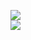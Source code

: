 [![](https://img.shields.io/badge/Made%20With-Github%20Spray-lightgrey.svg?style=for-the-badge&logo=github)](https://github.com/Annihil/github-spray#21376)  
[![](https://i.imgur.com/2DrTn0Z.gif)](https://github.com/Annihil/github-spray)